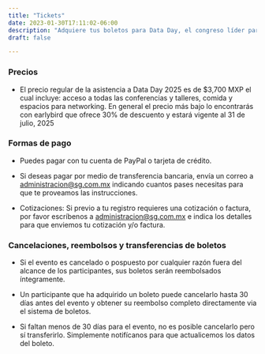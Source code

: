 ```yaml
---
title: "Tickets"
date: 2023-01-30T17:11:02-06:00
description: "Adquiere tus boletos para Data Day, el congreso líder para profesionistas de datos."
draft: false

---
```


<script src="https://js.tito.io/v2" async></script>

  <tito-widget
      event="sgmx/data-day-2025"
    ></tito-widget>

### Precios 

 * El precio regular de la asistencia a Data Day 2025 es de $3,700 MXP el cual incluye: acceso a todas las conferencias y talleres, comida y espacios para networking. En general el precio más bajo lo encontrarás con earlybird que ofrece 30% de descuento y estará vigente al 31 de julio, 2025

### Formas de pago

 * Puedes pagar con tu cuenta de PayPal o tarjeta de crédito.

 * Si deseas pagar por medio de transferencia bancaria, envía un correo a administracion@sg.com.mx indicando cuantos pases necesitas para que te proveamos las instrucciones.

 * Cotizaciones: Si previo a tu registro requieres una cotización o factura, por favor escríbenos a administracion@sg.com.mx e indica los detalles para que enviemos tu cotización y/o factura.

### Cancelaciones, reembolsos y transferencias de boletos

 * Si el evento es cancelado o pospuesto por cualquier razón fuera del alcance de los participantes, sus boletos serán reembolsados íntegramente.

 * Un participante que ha adquirido un boleto puede cancelarlo hasta 30 días antes del evento y obtener su reembolso completo directamente via el sistema de boletos.
 
 * Si faltan menos de 30 días para el evento, no es posible cancelarlo pero sí transferirlo. Simplemente notifícanos para que actualicemos los datos del boleto.